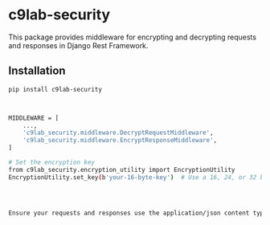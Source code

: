 # c9lab-security

This package provides middleware for encrypting and decrypting requests and responses in Django Rest Framework.

## Installation

```bash
pip install c9lab-security



MIDDLEWARE = [
    ...,
    'c9lab_security.middleware.DecryptRequestMiddleware',
    'c9lab_security.middleware.EncryptResponseMiddleware',
]

# Set the encryption key
from c9lab_security.encryption_utility import EncryptionUtility
EncryptionUtility.set_key(b'your-16-byte-key')  # Use a 16, 24, or 32 byte key




Ensure your requests and responses use the application/json content type and include the encrypted data under the statistics field.